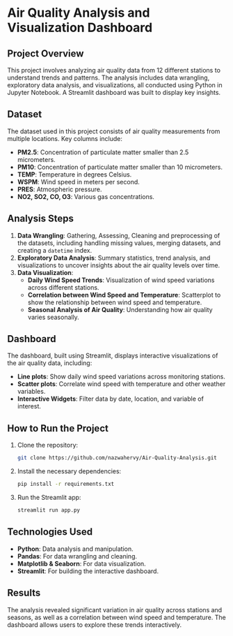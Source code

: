 # Air Quality Analysis and Visualization Dashboard

## Project Overview
This project involves analyzing air quality data from 12 different stations to understand trends and patterns. The analysis includes data wrangling, exploratory data analysis, and visualizations, all conducted using Python in Jupyter Notebook. A Streamlit dashboard was built to display key insights.

## Dataset
The dataset used in this project consists of air quality measurements from multiple locations. Key columns include:
- **PM2.5**: Concentration of particulate matter smaller than 2.5 micrometers.
- **PM10**: Concentration of particulate matter smaller than 10 micrometers.
- **TEMP**: Temperature in degrees Celsius.
- **WSPM**: Wind speed in meters per second.
- **PRES**: Atmospheric pressure.
- **NO2, SO2, CO, O3**: Various gas concentrations.

## Analysis Steps
1. **Data Wrangling**: Gathering, Assessing, Cleaning and preprocessing of the datasets, including handling missing values, merging datasets, and creating a `datetime` index.
2. **Exploratory Data Analysis**: Summary statistics, trend analysis, and visualizations to uncover insights about the air quality levels over time.
3. **Data Visualization**: 
   - **Daily Wind Speed Trends**: Visualization of wind speed variations across different stations.
   - **Correlation between Wind Speed and Temperature**: Scatterplot to show the relationship between wind speed and temperature.
   - **Seasonal Analysis of Air Quality**: Understanding how air quality varies seasonally.

## Dashboard
The dashboard, built using Streamlit, displays interactive visualizations of the air quality data, including:
- **Line plots**: Show daily wind speed variations across monitoring stations.
- **Scatter plots**: Correlate wind speed with temperature and other weather variables.
- **Interactive Widgets**: Filter data by date, location, and variable of interest.

## How to Run the Project
1. Clone the repository:
    ```bash
    git clone https://github.com/nazwahervy/Air-Quality-Analysis.git
    ```
2. Install the necessary dependencies:
    ```bash
    pip install -r requirements.txt
    ```
3. Run the Streamlit app:
    ```bash
    streamlit run app.py
    ```

## Technologies Used
- **Python**: Data analysis and manipulation.
- **Pandas**: For data wrangling and cleaning.
- **Matplotlib & Seaborn**: For data visualization.
- **Streamlit**: For building the interactive dashboard.

## Results
The analysis revealed significant variation in air quality across stations and seasons, as well as a correlation between wind speed and temperature. The dashboard allows users to explore these trends interactively.